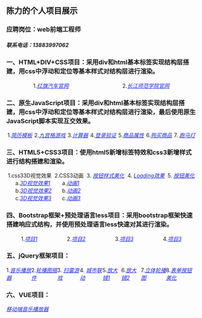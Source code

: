<h2>陈力的个人项目展示</h2>
<h3>应聘岗位：web前端工程师</h3>
<h5>联系电话：13883997062</h5>

<h3>一、HTML+DIV+CSS项目：采用div和html基本标签实现结构层搭建，用css中浮动和定位等基本样式对结构层进行渲染。</h3>
<div style="display: flex;justify-content: space-around;">

<div>1.<a target="_blank" style="color: rgba(25, 34, 218, 0.993); 
font-style: italic; " href="./原生js+html+css/红旗汽车官网/hongqi.html">红旗汽车官网</a></div>
<div>2.<a target="_blank" style="color: rgba(25, 34, 218, 0.993); 
font-style: italic; " href="./原生js+html+css/长江师范学院官网/1.html">长江师范学院官网</a>
</div>
</div>
<h3>
二、原生JavaScript项目：采用div和html基本标签实现结构层搭建，用css中浮动和定位等基本样式对结构层进行渲染，最后使用原生JavaScript脚本实现互交效果。
</h3>
<div style="display: flex;justify-content: space-around;">

<div>
1.<a target="_blank" style="color: rgba(25, 34, 218, 0.993); 
font-style: italic; " href="./原生js+html+css/电子个人简历/gerenjianli.html">简历模板</a>
</div>
<div>
2.<a target="_blank" style="color: rgba(25, 34, 218, 0.993); 
    font-style: italic; " href="./原生js+html+css/九宫格小游戏/九宫格小游戏.html">九宫格游戏</a>
</div>
<div>
3.<a target="_blank" style="color: rgba(25, 34, 218, 0.993); 
font-style: italic; " href="./原生js+html+css/简易计算器/计算器.html">计算器</a>
</div>
<div>
4.<a target="_blank" style="color: rgba(25, 34, 218, 0.993); 
font-style: italic; " href="./原生js+html+css/登录验证/表单验证.html">登录验证</a>
</div>

<div>5.<a target="_blank" style="color: rgba(25, 34, 218, 0.993); 
font-style: italic; " href="./原生js+html+css/商品属性选择/商品属性选择.html">商品属性</a>

</div>
 <div>6.<a target="_blank" style="color: rgba(25, 34, 218, 0.993); 
font-style: italic; " href="./原生js+html+css/购买商品/仿购买.html">购买商品</a>

</div>
<div>7.
<a target="_blank" style="color: rgba(25, 34, 218, 0.993); 
font-style: italic; " href="./原生js+html+css/跑马灯/paomadeng.html">跑马灯</a>
</div>

</div>

<h3>
三、HTML5+CSS3项目：使用html5新增标签特效和css3新增样式进行结构搭建和渲染。
</h3>
<div style="display: flex;justify-content: space-around;">
<div>
1.css33D视觉效果
<div style="margin-left: 20px;">a.<a target="_blank" style="color: rgba(25, 34, 218, 0.993); 
font-style: italic; " href="./html5+css3/css33D转换/3d视觉效果/完成立体盒子项目.html">3D视觉效果1</a></div>
<div style="margin-left: 20px;">b.<a target="_blank" style="color: rgba(25, 34, 218, 0.993); 
font-style: italic; " href="./html5+css3/css33D转换/仿3d音响/仿3D音响.html">3D视觉效果2</a></div>
<div style="margin-left: 20px;">c.<a target="_blank" style="color: rgba(25, 34, 218, 0.993); 
font-style: italic; " href="./html5+css3/css33D转换/视觉差.html">3D视觉效果3</a></div>
</div>
<div>2.CSS3动画
<div style="margin-left: 20px;">
a.<a target="_blank" style="color: rgba(25, 34, 218, 0.993); 
font-style: italic; " href="./html5+css3/css3关键帧动画/css3爱心跳动.html">动画1</a>
</div>
<div style="margin-left: 20px;">b.<a target="_blank" style="color: rgba(25, 34, 218, 0.993); 
font-style: italic;" href="./html5+css3/css3关键帧动画/css3下滑鼠标.html">动画2</a></div>
<div style="margin-left: 20px;">c.<a target="_blank" style="color: rgba(25, 34, 218, 0.993); 
font-style: italic;" href="./html5+css3/css3关键帧动画/css3动画红路灯.html">动画3</a></div>
</div>

<div>3.
<a target="_blank" style="color: rgba(25, 34, 218, 0.993); 
 font-style: italic;" href="./html5+css3/按钮美化效果/幽灵按钮.html">按钮样式美化</a>
</div>
<div>4.
<a target="_blank" style="color: rgba(25, 34, 218, 0.993); 
 font-style: italic;" href="./html5+css3/Loding效果/loading.html">Loading效果</a>
</div>
<div>5.
<a target="_blank" style="color: rgba(25, 34, 218, 0.993); 
font-style: italic;" href="./html5+css3/css3表单按钮美化.html">按钮美化</a>
</div>

</div>

<h3>四、Bootstrap框架+预处理语言less项目：采用bootstrap框架快速搭建响应式结构，并使用预处理语言less快速对其进行渲染。</h3>
<div style="display: flex;justify-content: space-around;">
<div>1.<a target="_blank" style="color: rgba(25, 34, 218, 0.993); 
font-style: italic; " href="Bootstrap/健身房官网/index.html">项目1</a></div>
<div>2.<a target="_blank" style="color: rgba(25, 34, 218, 0.993); 
font-style: italic; " href="Bootstrap/度假旅游官网/btspuse.html">项目2</a></div>
<div>3.<a target="_blank" style="color: rgba(25, 34, 218, 0.993); 
font-style: italic; " href="Bootstrap/模特官网/btspuse.html">项目3</a></div>
<div>4.<a target="_blank" style="color: rgba(25, 34, 218, 0.993); 
font-style: italic; " href="Bootstrap/补习班官网/index.html">项目3</a></div>

</div>

<h3>五、jQuery框架项目：</h3>
<div style="display: flex;justify-content: space-around;">

<div>1.<a target="_blank" style="color: rgba(25, 34, 218, 0.993); 
font-style: italic; " href="./jQuery/音乐播放器/音乐播放器.html">音乐播放器</a></div>
<div>2.<a target="_blank" style="color: rgba(25, 34, 218, 0.993); 
font-style: italic; " href="./jQuery/简易无缝轮播复用/点击无缝轮播图.html">轮播图插件</a>
</div>
<div>3.
<a target="_blank" style="color: rgba(25, 34, 218, 0.993); 
 font-style: italic; " href="./jQuery/扫雷小游戏/扫雷游戏.html">扫雷游戏</a>
 </div>
<div>4.
<a target="_blank" style="color: rgba(25, 34, 218, 0.993); 
  font-style: italic; " href="./jQuery/Ajax城市二级联动/城市二级联动.html">城市联动</a>
</div>
<div>5.<a target="_blank" style="color: rgba(25, 34, 218, 0.993); 
font-style: italic; " href="./jQuery/淘宝放大镜/商品放大镜.html">放大镜1</a></div>
<div>6.<a target="_blank" style="color: rgba(25, 34, 218, 0.993); 
font-style: italic; " href="./jQuery/倍数放大镜/jq倍数放大镜.html">放大镜2</a></div>
<div>7.<a target="_blank" style="color: rgba(25, 34, 218, 0.993); 
font-style: italic; " href="./jQuery/jQuery+css33D轮播图/jq立体轮播图.html">立体轮播图</a></div>
<div>8.<a target="_blank" style="color: rgba(25, 34, 218, 0.993); 
font-style: italic; " href="./jQuery/表单按钮美化/jq表单按钮美化.html">表单按钮美化</a></div>
</div>

<h3>六、VUE项目：</h3>
<div><a target="_blank" style="color: rgba(25, 34, 218, 0.993); 
font-style: italic; " href="./vue/index.html">移动端音乐播放器</a>
</div>

